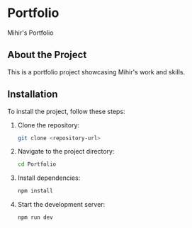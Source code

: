 # Portfolio
Mihir's Portfolio

## About the Project
This is a portfolio project showcasing Mihir's work and skills.

## Installation
To install the project, follow these steps:

1. Clone the repository:
   ```bash
   git clone <repository-url>
   ```

2. Navigate to the project directory:
   ```bash
   cd Portfolio
   ```

3. Install dependencies:
   ```bash
   npm install
   ```

4. Start the development server:
   ```bash
   npm run dev
   ```
